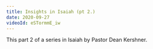 ```yaml
---
title: Insights in Isaiah (pt 2.)
date: 2020-09-27
videoId: eSTormmE_iw
---
```


This part 2 of a series in Isaiah by Pastor Dean Kershner.
